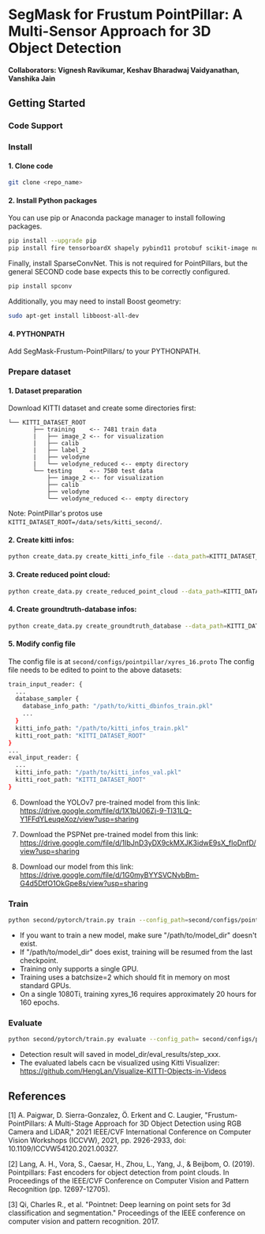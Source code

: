 # SegMask for Frustum PointPillar: A Multi-Sensor Approach for 3D Object Detection


**Collaborators: Vignesh Ravikumar, Keshav Bharadwaj Vaidyanathan, Vanshika Jain**



## Getting Started

### Code Support

### Install

#### 1. Clone code

```bash
git clone <repo_name>
```

#### 2. Install Python packages

You can use pip or Anaconda package manager to install following packages.
```bash
pip install --upgrade pip
pip install fire tensorboardX shapely pybind11 protobuf scikit-image numba pillow sparsehash
```

Finally, install SparseConvNet. This is not required for PointPillars, but the general SECOND code base expects this
to be correctly configured. 
```bash
pip install spconv
```

Additionally, you may need to install Boost geometry:

```bash
sudo apt-get install libboost-all-dev
```

#### 4. PYTHONPATH

Add SegMask-Frustum-PointPillars/ to your PYTHONPATH.

### Prepare dataset

#### 1. Dataset preparation

Download KITTI dataset and create some directories first:

```plain
└── KITTI_DATASET_ROOT
       ├── training    <-- 7481 train data
       |   ├── image_2 <-- for visualization
       |   ├── calib
       |   ├── label_2
       |   ├── velodyne
       |   └── velodyne_reduced <-- empty directory
       └── testing     <-- 7580 test data
           ├── image_2 <-- for visualization
           ├── calib
           ├── velodyne
           └── velodyne_reduced <-- empty directory
```

Note: PointPillar's protos use ```KITTI_DATASET_ROOT=/data/sets/kitti_second/```.

#### 2. Create kitti infos:

```bash
python create_data.py create_kitti_info_file --data_path=KITTI_DATASET_ROOT
```

#### 3. Create reduced point cloud:

```bash
python create_data.py create_reduced_point_cloud --data_path=KITTI_DATASET_ROOT
```

#### 4. Create groundtruth-database infos:

```bash
python create_data.py create_groundtruth_database --data_path=KITTI_DATASET_ROOT
```

#### 5. Modify config file 
The config file is at ```second/configs/pointpillar/xyres_16.proto```
The config file needs to be edited to point to the above datasets:

```bash
train_input_reader: {
  ...
  database_sampler {
    database_info_path: "/path/to/kitti_dbinfos_train.pkl"
    ...
  }
  kitti_info_path: "/path/to/kitti_infos_train.pkl"
  kitti_root_path: "KITTI_DATASET_ROOT"
}
...
eval_input_reader: {
  ...
  kitti_info_path: "/path/to/kitti_infos_val.pkl"
  kitti_root_path: "KITTI_DATASET_ROOT"
}
```
6. Download the YOLOv7 pre-trained model from this link: https://drive.google.com/file/d/1X1bU06Zj-9-Tl31LQ-Y1FFdYLeuqeXoz/view?usp=sharing

7. Download the PSPNet pre-trained model from this link: https://drive.google.com/file/d/1IbJnD3yDX9ckMXJK3idwE9sX_fIoDnfD/view?usp=sharing

8. Download our model from this link: https://drive.google.com/file/d/1G0myBYYSVCNvbBm-G4d5DtfO1OkGpe8s/view?usp=sharing
### Train

```bash
python second/pytorch/train.py train --config_path=second/configs/pointpillars/car/xyres_16.proto --model_dir=/path/to/model_dir
```

* If you want to train a new model, make sure "/path/to/model_dir" doesn't exist.
* If "/path/to/model_dir" does exist, training will be resumed from the last checkpoint.
* Training only supports a single GPU. 
* Training uses a batchsize=2 which should fit in memory on most standard GPUs.
* On a single 1080Ti, training xyres_16 requires approximately 20 hours for 160 epochs.


### Evaluate


```bash
python second/pytorch/train.py evaluate --config_path= second/configs/pointpillars/car/xyres_16.proto --model_dir=/path/to/model_dir
```

* Detection result will saved in model_dir/eval_results/step_xxx.
* The evaluated labels cacn be visualized using Kitti Visualizer: https://github.com/HengLan/Visualize-KITTI-Objects-in-Videos



## References

[1] A. Paigwar, D. Sierra-Gonzalez, Ö. Erkent and C. Laugier, "Frustum-PointPillars: A Multi-Stage Approach for 3D Object Detection using RGB Camera and LiDAR," 2021 IEEE/CVF International Conference on Computer Vision Workshops (ICCVW), 2021, pp. 2926-2933, doi: 10.1109/ICCVW54120.2021.00327.

[2] Lang, A. H., Vora, S., Caesar, H., Zhou, L., Yang, J., & Beijbom, O. (2019). Pointpillars: Fast encoders for object detection from point clouds. In Proceedings of the IEEE/CVF Conference on Computer Vision and Pattern Recognition (pp. 12697-12705).

[3] Qi, Charles R., et al. "Pointnet: Deep learning on point sets for 3d classification and segmentation." Proceedings of the IEEE conference on computer vision and pattern recognition. 2017.

